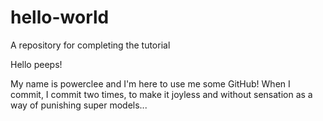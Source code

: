# hello-world
A repository for completing the tutorial

Hello peeps!

My name is powerclee and I'm here to use me some GitHub!  When I commit, I commit two times, to make it joyless and without sensation as a way of punishing super models...
